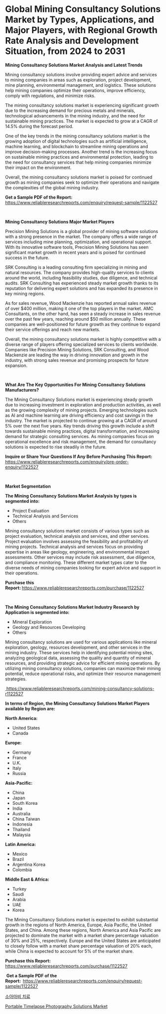 <p><h1>Global Mining Consultancy Solutions Market by Types, Applications, and Major Players, with Regional Growth Rate Analysis and Development Situation, from 2024 to 2031</h1></p><p><strong>Mining Consultancy Solutions Market Analysis and Latest Trends</strong></p>
<p><p>Mining consultancy solutions involve providing expert advice and services to mining companies in areas such as exploration, project development, mine planning, environmental management, and logistics. These solutions help mining companies optimize their operations, improve efficiency, comply with regulations, and minimize risks.</p><p>The mining consultancy solutions market is experiencing significant growth due to the increasing demand for precious metals and minerals, technological advancements in the mining industry, and the need for sustainable mining practices. The market is expected to grow at a CAGR of 14.5% during the forecast period.</p><p>One of the key trends in the mining consultancy solutions market is the growing adoption of digital technologies such as artificial intelligence, machine learning, and blockchain to streamline mining operations and improve decision-making processes. Another trend is the increasing focus on sustainable mining practices and environmental protection, leading to the need for consultancy services that help mining companies minimize their impact on the environment.</p><p>Overall, the mining consultancy solutions market is poised for continued growth as mining companies seek to optimize their operations and navigate the complexities of the global mining industry.</p></p>
<p><strong>Get a Sample PDF of the Report:&nbsp;</strong> <a href="https://www.reliableresearchreports.com/enquiry/request-sample/1122527">https://www.reliableresearchreports.com/enquiry/request-sample/1122527</a></p>
<p>&nbsp;</p>
<p><strong>Mining Consultancy Solutions Major Market Players</strong></p>
<p><p>Precision Mining Solutions is a global provider of mining software solutions with a strong presence in the market. The company offers a wide range of services including mine planning, optimization, and operational support. With its innovative software tools, Precision Mining Solutions has seen significant market growth in recent years and is poised for continued success in the future.</p><p>SRK Consulting is a leading consulting firm specializing in mining and natural resources. The company provides high-quality services to clients around the world, including feasibility studies, due diligence, and technical audits. SRK Consulting has experienced steady market growth thanks to its reputation for delivering expert solutions and has expanded its presence in key mining regions.</p><p>As for sales revenue, Wood Mackenzie has reported annual sales revenue of over $400 million, making it one of the top players in the market. AMC Consultants, on the other hand, has seen a steady increase in sales revenue over the past few years, reaching around $50 million annually. These companies are well-positioned for future growth as they continue to expand their service offerings and reach new markets.</p><p>Overall, the mining consultancy solutions market is highly competitive with a diverse range of players offering specialized services to clients worldwide. Companies like Precision Mining Solutions, SRK Consulting, and Wood Mackenzie are leading the way in driving innovation and growth in the industry, with strong sales revenue and promising prospects for future expansion.</p></p>
<p>&nbsp;</p>
<p><strong>What Are The Key Opportunities For Mining Consultancy Solutions Manufacturers?</strong></p>
<p><p>The Mining Consultancy Solutions market is experiencing steady growth due to increasing investment in exploration and production activities, as well as the growing complexity of mining projects. Emerging technologies such as AI and machine learning are driving efficiency and cost savings in the industry. The market is projected to continue growing at a CAGR of around 5% over the next five years. Key trends driving this growth include a shift towards sustainable mining practices, digital transformation, and increasing demand for strategic consulting services. As mining companies focus on operational excellence and risk management, the demand for consultancy solutions is expected to rise steadily in the future.</p></p>
<p><strong>Inquire or Share Your Questions If Any Before Purchasing This Report:</strong> <a href="https://www.reliableresearchreports.com/enquiry/pre-order-enquiry/1122527">https://www.reliableresearchreports.com/enquiry/pre-order-enquiry/1122527</a></p>
<p>&nbsp;</p>
<p><strong>Market Segmentation</strong></p>
<p><strong>The Mining Consultancy Solutions Market Analysis by types is segmented into:</strong></p>
<p><ul><li>Project Evaluation</li><li>Technical Analysis and Services</li><li>Others</li></ul></p>
<p><p>Mining consultancy solutions market consists of various types such as project evaluation, technical analysis and services, and other services. Project evaluation involves assessing the feasibility and profitability of mining projects. Technical analysis and services focus on providing expertise in areas like geology, engineering, and environmental impact assessments. Other services may include risk assessment, due diligence, and compliance monitoring. These different market types cater to the diverse needs of mining companies looking for expert advice and support in their operations.</p></p>
<p><strong>Purchase this Report:&nbsp;</strong><a href="https://www.reliableresearchreports.com/purchase/1122527">https://www.reliableresearchreports.com/purchase/1122527</a></p>
<p>&nbsp;</p>
<p><strong>The Mining Consultancy Solutions Market Industry Research by Application is segmented into:</strong></p>
<p><ul><li>Mineral Exploration</li><li>Geology and Resources Developing</li><li>Others</li></ul></p>
<p><p>Mining consultancy solutions are used for various applications like mineral exploration, geology, resources development, and other services in the mining industry. These services help in identifying potential mining sites, analyzing geological data, assessing the quality and quantity of mineral resources, and providing strategic advice for efficient mining operations. By utilizing mining consultancy solutions, companies can maximize their mining potential, reduce operational risks, and optimize their resource management strategies.</p></p>
<p><a href="https://www.reliableresearchreports.com/mining-consultancy-solutions-r1122527">&nbsp;https://www.reliableresearchreports.com/mining-consultancy-solutions-r1122527</a></p>
<p><strong>In terms of Region, the Mining Consultancy Solutions Market Players available by Region are:</strong></p>
<p>
    <p> <strong> North America: </strong>
        <ul>
            <li>United States</li>
            <li>Canada</li>
        </ul>
        </p> 
    <p> <strong> Europe: </strong>
        <ul>
            <li>Germany</li>
            <li>France</li>
            <li>U.K.</li>
            <li>Italy</li>
            <li>Russia</li>
        </ul>
        </p> 
    <p> <strong> Asia-Pacific: </strong>
        <ul>
            <li>China</li>
            <li>Japan</li>
            <li>South Korea</li>
            <li>India</li>
            <li>Australia</li>
            <li>China Taiwan</li>
            <li>Indonesia</li>
            <li>Thailand</li>
            <li>Malaysia</li>
        </ul>
        </p> 
    <p> <strong> Latin America: </strong>
        <ul>
            <li>Mexico</li>
            <li>Brazil</li>
            <li>Argentina Korea</li>
            <li>Colombia</li>
        </ul>
        </p> 
    <p> <strong> Middle East & Africa: </strong>
        <ul>
            <li>Turkey</li>
            <li>Saudi</li>
            <li>Arabia</li>
            <li>UAE</li>
            <li>Korea</li>
        </ul>
    </p>
    </p>
<p><p>The Mining Consultancy Solutions market is expected to exhibit substantial growth in the regions of North America, Europe, Asia Pacific, the United States, and China. Among these regions, North America and Asia Pacific are projected to dominate the market with a market share percentage valuation of 30% and 25%, respectively. Europe and the United States are anticipated to closely follow with a market share percentage valuation of 20% each, while China is expected to account for 5% of the market share.</p></p>
<p><strong>Purchase this Report: </strong><a href="https://www.reliableresearchreports.com/purchase/1122527">https://www.reliableresearchreports.com/purchase/1122527</a></p>
<p>&nbsp;<strong>Get a Sample PDF of the Report:&nbsp;&nbsp;</strong><a href="https://www.reliableresearchreports.com/enquiry/request-sample/1122527">https://www.reliableresearchreports.com/enquiry/request-sample/1122527</a></p>
<p><strong></strong></p>
<p><p><a href="https://github.com/crfsywufhm81415/Market-Research-Report-List-2/blob/main/686750562241.md">소아마비 치료</a></p><p><a href="https://github.com/RickHolmes3/Market-Research-Report-List-4/blob/main/portable-timelapse-photography-solutions-market.md">Portable Timelapse Photography Solutions Market</a></p></p>
